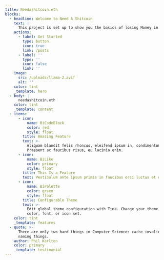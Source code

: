 ```yaml
---
title: Needashitcoin.eth
blocks:
  - headline: Welcome to Need A Shitcoin
    text: |
      This project is set up to show you the basics of losing Money in crypto.
    actions:
      - label: Get Started
        type: button
        icon: true
        link: /posts
      - label: ''
        type: ''
        icon: false
        link: ''
    image:
      src: /uploads/llama-2.avif
      alt: ''
    color: tint
    _template: hero
  - body: |
      needashitcoin.eth
    color: tint
    _template: content
  - items:
      - icon:
          name: BiCodeBlock
          color: red
          style: float
        title: Amazing Feature
        text: >-
          Aliquam blandit felis rhoncus, eleifend ipsum in, condimentum nibh.
          Praesent ac faucibus risus, eu lacinia enim.
      - icon:
          name: BiLike
          color: primary
          style: float
        title: This Is a Feature
        text: Vestibulum ante ipsum primis in faucibus orci luctus et ultrices.
      - icon:
          name: BiPalette
          color: green
          style: float
        title: Configurable Theme
        text: >-
          Edit global theme configuration with Tina. Change your theme's primary
          color, font, or icon set.
    color: tint
    _template: features
  - quote: >-
      There are only two hard things in Computer Science: cache invalidation and
      naming things.
    author: Phil Karlton
    color: primary
    _template: testimonial
---
```


